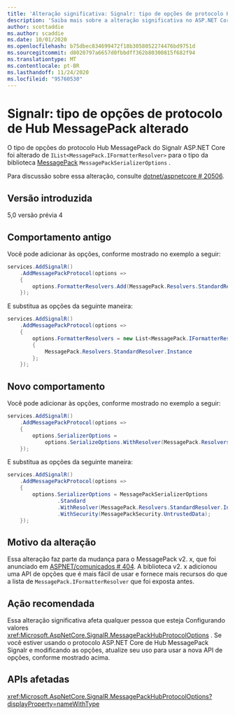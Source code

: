 ```yaml
---
title: 'Alteração significativa: Signalr: tipo de opções de protocolo Hub MessagePack alterado'
description: 'Saiba mais sobre a alteração significativa no ASP.NET Core o Signaler intitulada 5,0: tipo de opções do protocolo Hub MessagePack alterado'
author: scottaddie
ms.author: scaddie
ms.date: 10/01/2020
ms.openlocfilehash: b75dbec834699472f18b3058052274476bd9751d
ms.sourcegitcommit: d8020797a6657d0fbbdff362b80300815f682f94
ms.translationtype: MT
ms.contentlocale: pt-BR
ms.lasthandoff: 11/24/2020
ms.locfileid: "95760530"
---
```

# <a name="signalr-messagepack-hub-protocol-options-type-changed"></a>Signalr: tipo de opções de protocolo de Hub MessagePack alterado

O tipo de opções do protocolo Hub MessagePack do Signalr ASP.NET Core foi alterado de `IList<MessagePack.IFormatterResolver>` para o tipo da biblioteca [MessagePack](https://www.nuget.org/packages/MessagePack) `MessagePackSerializerOptions` .

Para discussão sobre essa alteração, consulte [dotnet/aspnetcore # 20506](https://github.com/dotnet/aspnetcore/issues/20506).

## <a name="version-introduced"></a>Versão introduzida

5,0 versão prévia 4

## <a name="old-behavior"></a>Comportamento antigo

Você pode adicionar às opções, conforme mostrado no exemplo a seguir:

```csharp
services.AddSignalR()
    .AddMessagePackProtocol(options =>
    {
        options.FormatterResolvers.Add(MessagePack.Resolvers.StandardResolver.Instance);
    });
```

E substitua as opções da seguinte maneira:

```csharp
services.AddSignalR()
    .AddMessagePackProtocol(options =>
    {
        options.FormatterResolvers = new List<MessagePack.IFormatterResolver>()
        {
            MessagePack.Resolvers.StandardResolver.Instance
        };
    });
```

## <a name="new-behavior"></a>Novo comportamento

Você pode adicionar às opções, conforme mostrado no exemplo a seguir:

```csharp
services.AddSignalR()
    .AddMessagePackProtocol(options =>
    {
        options.SerializerOptions =
            options.SerializeOptions.WithResolver(MessagePack.Resolvers.StandardResolver.Instance);
    });
```

E substitua as opções da seguinte maneira:

```csharp
services.AddSignalR()
    .AddMessagePackProtocol(options =>
    {
        options.SerializerOptions = MessagePackSerializerOptions
                .Standard
                .WithResolver(MessagePack.Resolvers.StandardResolver.Instance)
                .WithSecurity(MessagePackSecurity.UntrustedData);
    });
```

## <a name="reason-for-change"></a>Motivo da alteração

Essa alteração faz parte da mudança para o MessagePack v2. x, que foi anunciado em [ASPNET/comunicados # 404](https://github.com/aspnet/Announcements/issues/404). A biblioteca v2. x adicionou uma API de opções que é mais fácil de usar e fornece mais recursos do que a lista de `MessagePack.IFormatterResolver` que foi exposta antes.

## <a name="recommended-action"></a>Ação recomendada

Essa alteração significativa afeta qualquer pessoa que esteja Configurando valores <xref:Microsoft.AspNetCore.SignalR.MessagePackHubProtocolOptions> . Se você estiver usando o protocolo ASP.NET Core de Hub MessagePack Signalr e modificando as opções, atualize seu uso para usar a nova API de opções, conforme mostrado acima.

## <a name="affected-apis"></a>APIs afetadas

<xref:Microsoft.AspNetCore.SignalR.MessagePackHubProtocolOptions?displayProperty=nameWithType>

<!--

### Category

ASP.NET Core

### Affected APIs

`T:Microsoft.AspNetCore.SignalR.MessagePackHubProtocolOptions`

-->
